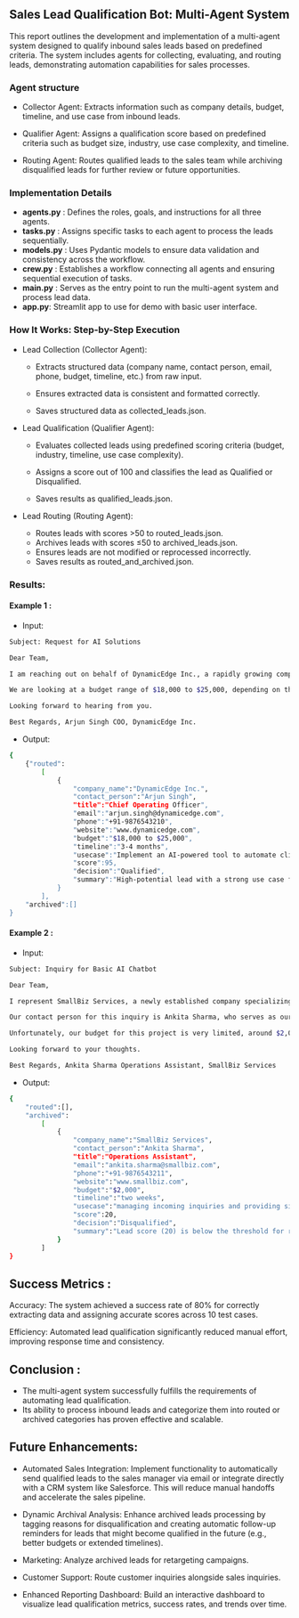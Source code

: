 ## Sales Lead Qualification Bot: Multi-Agent System

This report outlines the development and implementation of a multi-agent system designed to qualify inbound sales leads based on predefined criteria. The system includes agents for collecting, evaluating, and routing leads, demonstrating automation capabilities for sales processes.


### Agent structure 

- Collector Agent: Extracts information such as company details, budget, timeline, and use case from inbound leads.

- Qualifier Agent: Assigns a qualification score based on predefined criteria such as budget size, industry, use case complexity, and timeline.

- Routing Agent: Routes qualified leads to the sales team while archiving disqualified leads for further review or future opportunities.

### Implementation Details

- **agents.py** : Defines the roles, goals, and instructions for all three agents.
- **tasks.py** : Assigns specific tasks to each agent to process the leads sequentially.
- **models.py** : Uses Pydantic models to ensure data validation and consistency across the workflow.
- **crew.py** : Establishes a workflow connecting all agents and ensuring sequential execution of tasks.
- **main.py** : Serves as the entry point to run the multi-agent system and process lead data.
- **app.py**: Streamlit app to use for demo with basic user interface.


### How It Works: Step-by-Step Execution

- Lead Collection (Collector Agent):

    - Extracts structured data (company name, contact person, email, phone, budget, timeline, etc.) from raw input.

    - Ensures extracted data is consistent and formatted correctly.

    - Saves structured data as collected_leads.json.

- Lead Qualification (Qualifier Agent):

    - Evaluates collected leads using predefined scoring criteria (budget, industry, timeline, use case complexity).

    - Assigns a score out of 100 and classifies the lead as Qualified or Disqualified.

    - Saves results as qualified_leads.json.

- Lead Routing (Routing Agent):

    - Routes leads with scores >50 to routed_leads.json.
    - Archives leads with scores ≤50 to archived_leads.json.
    - Ensures leads are not modified or reprocessed incorrectly.
    - Saves results as routed_and_archived.json.
    
### Results:


#### **Example 1** :
- Input: 
```bash
Subject: Request for AI Solutions

Dear Team,

I am reaching out on behalf of DynamicEdge Inc., a rapidly growing company in the IT and innovation sector. We are looking to implement an AI-powered tool to automate client interactions and improve operational efficiency. The contact person for this project is Mr. Arjun Singh, our Chief Operating Officer. You can reach him at arjun.singh@dynamicedge.com or via phone at +91-9876543210. Our website is www.dynamicedge.com..

We are looking at a budget range of $18,000 to $25,000, depending on the features and scalability of the solution. The timeline for this project is 3-4 months, and we are keen on starting discussions next month.

Looking forward to hearing from you.

Best Regards, Arjun Singh COO, DynamicEdge Inc.
```


- Output:

```bash
{
    {"routed":
        [
            {
                "company_name":"DynamicEdge Inc.",
                "contact_person":"Arjun Singh",
                "title":"Chief Operating Officer",
                "email":"arjun.singh@dynamicedge.com",
                "phone":"+91-9876543210",
                "website":"www.dynamicedge.com",
                "budget":"$18,000 to $25,000",
                "timeline":"3-4 months",
                "usecase":"Implement an AI-powered tool to automate client interactions and improve operational efficiency",
                "score":95,
                "decision":"Qualified",
                "summary":"High-potential lead with a strong use case fit, significant budget, and a reasonable timeline.  The score is based on available information and reasonable estimations for unavailable data points."
            }
        ],
    "archived":[]
}
```


#### **Example 2** :
- Input: 
```bash
Subject: Inquiry for Basic AI Chatbot

Dear Team,

I represent SmallBiz Services, a newly established company specializing in local bookkeeping and administrative support. We are exploring options for implementing a basic chatbot to manage incoming inquiries and provide simple responses to customer queries.

Our contact person for this inquiry is Ankita Sharma, who serves as our Operations Assistant. She can be reached at ankita.sharma@smallbiz.com or on her phone at +91-9876543211. Our website is www.smallbiz.com..

Unfortunately, our budget for this project is very limited, around $2,000, and we’re hoping to implement the chatbot within the next two weeks. We’re interested in understanding if there are any solutions that might fit our needs.

Looking forward to your thoughts.

Best Regards, Ankita Sharma Operations Assistant, SmallBiz Services
```


- Output:

```bash
{
    "routed":[],
    "archived":
        [
            {
                "company_name":"SmallBiz Services",
                "contact_person":"Ankita Sharma",
                "title":"Operations Assistant",
                "email":"ankita.sharma@smallbiz.com",
                "phone":"+91-9876543211",
                "website":"www.smallbiz.com",
                "budget":"$2,000",
                "timeline":"two weeks",
                "usecase":"managing incoming inquiries and providing simple responses to customer queries",
                "score":20,
                "decision":"Disqualified",
                "summary":"Lead score (20) is below the threshold for routing to sales. Further qualification is required, but given the low score and limited budget, archiving is recommended.  The use case suggests a low potential for high-value sales."
            }
        ]
}
```

## Success Metrics :

Accuracy: The system achieved a success rate of 80% for correctly extracting data and assigning accurate scores across 10 test cases.

Efficiency: Automated lead qualification significantly reduced manual effort, improving response time and consistency.

## Conclusion :
- The multi-agent system successfully fulfills the requirements of automating lead qualification.
- Its ability to process inbound leads and categorize them into routed or archived categories has proven effective and scalable.


## Future Enhancements:

- Automated Sales Integration: Implement functionality to automatically send qualified leads to the sales manager via email or integrate directly with a CRM system like Salesforce. This will reduce manual handoffs and accelerate the sales pipeline.

- Dynamic Archival Analysis: Enhance archived leads processing by tagging reasons for disqualification and creating automatic follow-up reminders for leads that might become qualified in the future (e.g., better budgets or extended timelines).

- Marketing: Analyze archived leads for retargeting campaigns.

- Customer Support: Route customer inquiries alongside sales inquiries.

- Enhanced Reporting Dashboard: Build an interactive dashboard to visualize lead qualification metrics, success rates, and trends over time.

